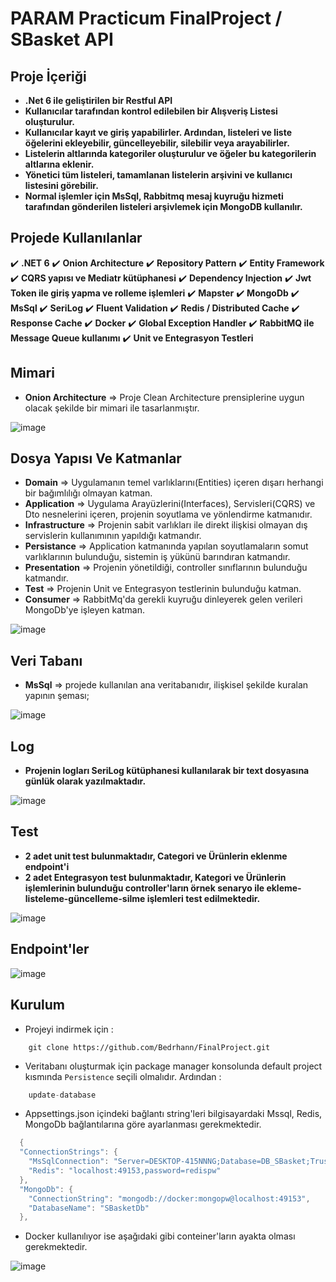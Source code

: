 # PARAM Practicum FinalProject / SBasket API

## Proje İçeriği
* **.Net 6 ile geliştirilen bir Restful API** 
* **Kullanıcılar tarafından kontrol edilebilen bir Alışveriş Listesi oluşturulur.**
* **Kullanıcılar kayıt ve giriş yapabilirler. Ardından, listeleri ve liste öğelerini ekleyebilir, güncelleyebilir, silebilir veya arayabilirler.**
* **Listelerin altlarında kategoriler oluşturulur ve öğeler bu kategorilerin altlarına eklenir.**
* **Yönetici tüm listeleri, tamamlanan listelerin arşivini ve kullanıcı listesini görebilir.**
* **Normal işlemler için MsSql, Rabbitmq mesaj kuyruğu hizmeti tarafından gönderilen listeleri arşivlemek için MongoDB kullanılır.**

## Projede Kullanılanlar
:heavy_check_mark: **.NET 6** 
:heavy_check_mark: **Onion Architecture**
:heavy_check_mark: **Repository Pattern**
:heavy_check_mark: **Entity Framework**
:heavy_check_mark: **CQRS yapısı ve Mediatr kütüphanesi**
:heavy_check_mark: **Dependency Injection**
:heavy_check_mark: **Jwt Token ile giriş yapma ve rolleme işlemleri**
:heavy_check_mark: **Mapster**
:heavy_check_mark: **MongoDb**
:heavy_check_mark: **MsSql**
:heavy_check_mark: **SeriLog**
:heavy_check_mark: **Fluent Validation**
:heavy_check_mark: **Redis / Distributed Cache**
:heavy_check_mark: **Response Cache**
:heavy_check_mark: **Docker**
:heavy_check_mark: **Global Exception Handler**
:heavy_check_mark: **RabbitMQ ile Message Queue kullanımı**
:heavy_check_mark: **Unit ve Entegrasyon Testleri**

## Mimari
* **Onion Architecture** => Proje Clean Architecture prensiplerine uygun olacak şekilde bir mimari ile tasarlanmıştır.

![image](https://user-images.githubusercontent.com/99317183/223220886-023176c1-4c13-4a49-944f-fb5d015bf826.png)


## Dosya Yapısı Ve Katmanlar

* **Domain** => Uygulamanın temel varlıklarını(Entities) içeren dışarı herhangi bir bağımlılığı olmayan katman.
* **Application** => Uygulama Arayüzlerini(Interfaces), Servisleri(CQRS) ve Dto nesnelerini içeren, projenin soyutlama ve yönlendirme katmanıdır.
* **Infrastructure** => Projenin sabit varlıkları ile direkt ilişkisi olmayan dış servislerin kullanımının yapıldığı katmandır.
* **Persistance** => Application katmanında yapılan soyutlamaların somut varlıklarının bulunduğu, sistemin iş yükünü barındıran katmandır.
* **Presentation** => Projenin yönetildiği, controller sınıflarının bulunduğu katmandır.
* **Test** => Projenin Unit ve Entegrasyon testlerinin bulunduğu katman.
* **Consumer** => RabbitMq'da gerekli kuyruğu dinleyerek gelen verileri MongoDb'ye işleyen katman.

![image](https://user-images.githubusercontent.com/99317183/223219920-81ebe89b-aeb2-461f-83e2-8038edf3d83e.png)

## Veri Tabanı

* **MsSql** => projede kullanılan ana veritabanıdır, ilişkisel şekilde kuralan yapının şeması;

![image](https://user-images.githubusercontent.com/99317183/223213316-f90d16c6-cef1-4f3d-8a9f-302aff525fee.png)


## Log
* **Projenin logları SeriLog kütüphanesi kullanılarak bir text dosyasına günlük olarak yazılmaktadır.**

![image](https://user-images.githubusercontent.com/99317183/223226141-087f6760-4304-4286-b26c-05482f1df75c.png)


## Test
* **2 adet unit test bulunmaktadır, Categori ve Ürünlerin eklenme endpoint'i**
* **2 adet Entegrasyon test bulunmaktadır, Kategori ve Ürünlerin işlemlerinin bulunduğu controller'ların örnek senaryo ile ekleme-listeleme-güncelleme-silme işlemleri test edilmektedir.**

![image](https://user-images.githubusercontent.com/99317183/223227611-5a4b2375-08b9-4b15-bc89-315ec533a726.png)


## Endpoint'ler

![image](https://user-images.githubusercontent.com/99317183/223228454-cd616d3f-bbb8-481a-a082-2ea3744a31fa.png)





## Kurulum

- Projeyi indirmek için :
```
    git clone https://github.com/Bedrhann/FinalProject.git
```

- Veritabanı oluşturmak için package manager konsolunda default project kısmında `Persistence` seçili olmalıdır. Ardından :
```c
    update-database
```

- Appsettings.json içindeki bağlantı string'leri bilgisayardaki Mssql, Redis, MongoDb bağlantılarına göre ayarlanması gerekmektedir.
```c
  {
  "ConnectionStrings": {
    "MsSqlConnection": "Server=DESKTOP-415NNNG;Database=DB_SBasket;Trusted_Connection=True;",
    "Redis": "localhost:49153,password=redispw"
  },
  "MongoDb": {
    "ConnectionString": "mongodb://docker:mongopw@localhost:49153",
    "DatabaseName": "SBasketDb"
  },
```
- Docker kullanılıyor ise aşağıdaki gibi conteiner'ların ayakta olması gerekmektedir.

![image](https://user-images.githubusercontent.com/99317183/223229644-a8bf3a51-f767-4d71-bb0d-b32b2b5c1cd9.png)


